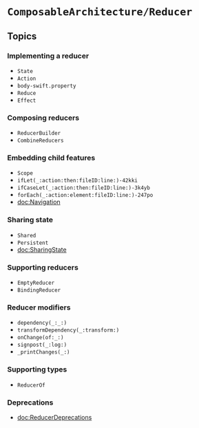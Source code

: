 # ``ComposableArchitecture/Reducer``

## Topics

### Implementing a reducer

- ``State``
- ``Action``
- ``body-swift.property``
- ``Reduce``
- ``Effect``

### Composing reducers

- ``ReducerBuilder``
- ``CombineReducers``

### Embedding child features

- ``Scope``
- ``ifLet(_:action:then:fileID:line:)-42kki``
- ``ifCaseLet(_:action:then:fileID:line:)-3k4yb``
- ``forEach(_:action:element:fileID:line:)-247po``
- <doc:Navigation>

### Sharing state

- ``Shared``
- ``Persistent``
- <doc:SharingState>

### Supporting reducers

- ``EmptyReducer``
- ``BindingReducer``

### Reducer modifiers

- ``dependency(_:_:)``
- ``transformDependency(_:transform:)``
- ``onChange(of:_:)``
- ``signpost(_:log:)``
- ``_printChanges(_:)``

### Supporting types

- ``ReducerOf``

### Deprecations

- <doc:ReducerDeprecations>
